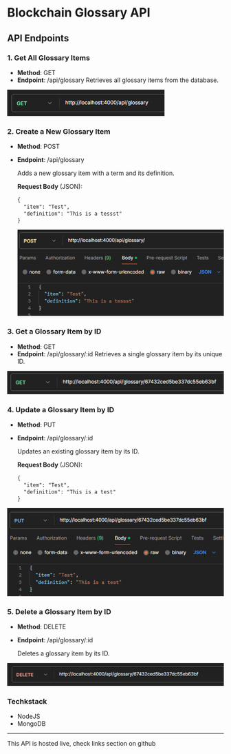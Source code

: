 # Blockchain Glossary API

## API Endpoints 

### 1. **Get All Glossary Items**
- **Method**: GET
- **Endpoint**: /api/glossary
  Retrieves all glossary items from the database.

![alt text](img/image.png)

### 2. **Create a New Glossary Item**
- **Method**: POST
- **Endpoint**: /api/glossary
  
  Adds a new glossary item with a term and its definition. 

  **Request Body** (JSON):
  ```
  {
    "item": "Test",
    "definition": "This is a tessst"
  }
  ```
  ![alt text](img/image-2.png)

### 3. **Get a Glossary Item by ID**
- **Method**: GET
- **Endpoint**: /api/glossary/:id
    Retrieves a single glossary item by its unique ID.

![alt text](img/image-4.png)


### 4. **Update a Glossary Item by ID**
- **Method**: PUT
- **Endpoint**: /api/glossary/:id
  
  Updates an existing glossary item by its ID.

  **Request Body** (JSON):
  ```
  {
    "item": "Test",
    "definition": "This is a test"
  }
  ```
![alt text](img/image-3.png)


### 5. **Delete a Glossary Item by ID**
- **Method**: DELETE
- **Endpoint**: /api/glossary/:id
  
  Deletes a glossary item by its ID.

![alt text](img/image-5.png)


### Techkstack 
- NodeJS
- MongoDB

--- 

This API is hosted live, check links section on github

